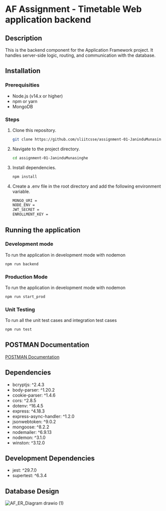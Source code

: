 # AF Assignment - Timetable Web application backend 

## Description

This is the backend component for the Application Framework project. It handles server-side logic, routing, and communication with the database.

## Installation

### Prerequisities
   
   - Node.js (v14.x or higher)
   - npm or yarn
   - MongoDB

### Steps

1. Clone this repository.
   
   ```bash
   git clone https://github.com/sliitcsse/assignment-01-JaninduMunasinghe.git
   ```
   
2. Navigate to the project directory.

   ```bash
   cd assignment-01-JaninduMunasinghe
   ```
   
3. Install dependencies.

   ```bash
   npm install
   ```

4. Create a .env file in the root directory and add the following environment variable.

   ```bash
   MONGO_URI = 
   NODE_ENV =
   JWT_SECRET =
   ENROLLMENT_KEY = 
   ```


## Running the application

### Development mode

To run the application in development mode with nodemon

```bash
npm run backend
```

### Production Mode

To run the application in development mode with nodemon

```bash
npm run start_prod
```

### Unit Testing

To run all the unit test cases and integration test cases

```bash
npm run test
```

## POSTMAN Documentation
[POSTMAN Documentation](https://documenter.getpostman.com/view/30584055/2sA35Bc4Pr)


## Dependencies

- bcryptjs: ^2.4.3
- body-parser: ^1.20.2
- cookie-parser: ^1.4.6
- cors: ^2.8.5
- dotenv: ^16.4.5
- express: ^4.18.3
- express-async-handler: ^1.2.0
- jsonwebtoken: ^9.0.2
- mongoose: ^8.2.2
- nodemailer: ^6.9.13
- nodemon: ^3.1.0
- winston: ^3.12.0

## Development Dependencies

- jest: ^29.7.0
- supertest: ^6.3.4

## Database Design

![AF_ER_Diagram drawio (1)](https://github.com/sliitcsse/assignment-01-JaninduMunasinghe/assets/119803307/ed232a0b-9280-40df-8ac7-3b925fc2a0b6)


